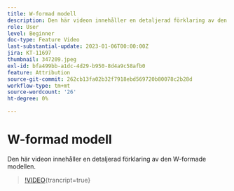 ```yaml
---
title: W-formad modell
description: Den här videon innehåller en detaljerad förklaring av den W-formade modellen.
role: User
level: Beginner
doc-type: Feature Video
last-substantial-update: 2023-01-06T00:00:00Z
jira: KT-11697
thumbnail: 347209.jpeg
exl-id: bfa499bb-a1dc-4d29-b950-8d4a9c58afb0
feature: Attribution
source-git-commit: 262cb13fa02b32f7918ebd569720b80078c2b28d
workflow-type: tm+mt
source-wordcount: '26'
ht-degree: 0%

---
```


# W-formad modell

Den här videon innehåller en detaljerad förklaring av den W-formade modellen.

>[!VIDEO](https://video.tv.adobe.com/v/347209/?learn=on){trancript=true}
